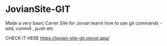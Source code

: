 # JovianSite-GIT

Made a very basic Carrer Site for Jovian 
learnt how to use git commands - add, commit , push etc 

CHECK IT HERE https://jovian-site-git.vercel.app/
